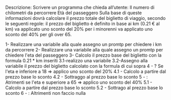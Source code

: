 Descrizione: Scrivere un programma che chieda all’utente:
Il numero di chilometri da percorrere
Età del passeggero Sulla base di queste informazioni dovrà calcolare il prezzo totale del biglietto di viaggio, secondo le seguenti regole:
il prezzo del biglietto è definito in base ai km (0.21 € al km)
va applicato uno sconto del 20% per i minorenni
va applicato uno sconto del 40% per gli over 65.

1- Realizzare una variabile alla quale assegno un promtp per chiedere i km da percorrere
2- Realizzare una variabile alla quale assegno un promtp per chiedere l'eta del passeggero
3- Calcolo il prezzo base del biglietto con la formula 0.21 * km inseriti
3.1-realizzo una variabile
3.2-Assegno alla variabile il prezzo del biglietto calcolato con la formula di cui sopra
4 - ? Se l'eta e inferiore a 18 => applico uno sconto del 20%
4.1 - Calcolo a partire dal prezzo base lo sconto
4.2 - Sottraggo al prezzo base lo sconto
5 - : Atrimenti se l'eta e superiore a 65 => applico uno sconto del 40%
5.1 - Calcolo a partire dal prezzo base lo sconto 
5.2 - Sottrago al prezzo base lo sconto
6 - : Altrimenti non faccio nulla